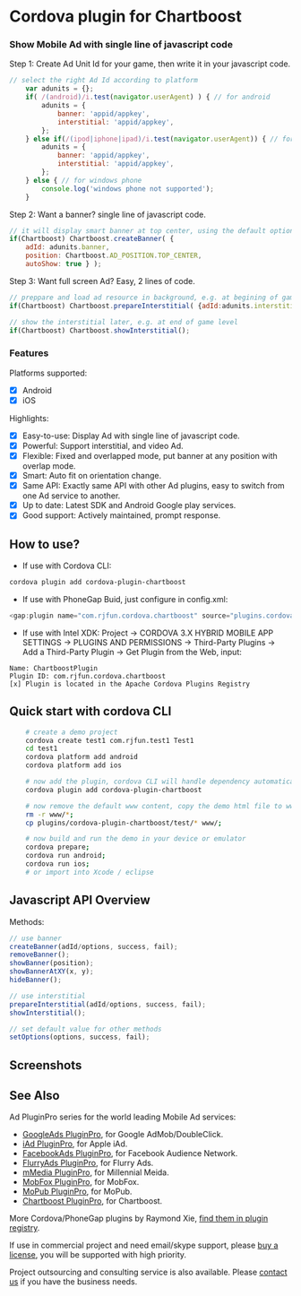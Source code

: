 # Cordova plugin for Chartboost #

### Show Mobile Ad with single line of javascript code ###

Step 1: Create Ad Unit Id for your game, then write it in your javascript code.

```javascript
// select the right Ad Id according to platform
    var adunits = {};
    if( /(android)/i.test(navigator.userAgent) ) { // for android
		adunits = {
			banner: 'appid/appkey', 
			interstitial: 'appid/appkey', 
        };
    } else if(/(ipod|iphone|ipad)/i.test(navigator.userAgent)) { // for ios
		adunits = {
			banner: 'appid/appkey', 
			interstitial: 'appid/appkey',
		};
    } else { // for windows phone
		console.log('windows phone not supported');
    }
```

Step 2: Want a banner? single line of javascript code.

```javascript
// it will display smart banner at top center, using the default options
if(Chartboost) Chartboost.createBanner( {
	adId: adunits.banner, 
	position: Chartboost.AD_POSITION.TOP_CENTER, 
	autoShow: true } );
```

Step 3: Want full screen Ad? Easy, 2 lines of code. 

```javascript
// preppare and load ad resource in background, e.g. at begining of game level
if(Chartboost) Chartboost.prepareInterstitial( {adId:adunits.interstitial, autoShow:false} );

// show the interstitial later, e.g. at end of game level
if(Chartboost) Chartboost.showInterstitial();
```

### Features ###

Platforms supported:
- [x] Android
- [x] iOS

Highlights:
- [x] Easy-to-use: Display Ad with single line of javascript code.
- [x] Powerful: Support interstitial, and video Ad.
- [x] Flexible: Fixed and overlapped mode, put banner at any position with overlap mode.
- [x] Smart: Auto fit on orientation change.
- [x] Same API: Exactly same API with other Ad plugins, easy to switch from one Ad service to another.
- [x] Up to date: Latest SDK and Android Google play services.
- [x] Good support: Actively maintained, prompt response.

## How to use? ##

* If use with Cordova CLI:
```bash
cordova plugin add cordova-plugin-chartboost
```

* If use with PhoneGap Buid, just configure in config.xml:
```javascript
<gap:plugin name="com.rjfun.cordova.chartboost" source="plugins.cordova.io"/>
```

* If use with Intel XDK:
Project -> CORDOVA 3.X HYBRID MOBILE APP SETTINGS -> PLUGINS AND PERMISSIONS -> Third-Party Plugins ->
Add a Third-Party Plugin -> Get Plugin from the Web, input:
```
Name: ChartboostPlugin
Plugin ID: com.rjfun.cordova.chartboost
[x] Plugin is located in the Apache Cordova Plugins Registry
```

## Quick start with cordova CLI ##
```bash
	# create a demo project
    cordova create test1 com.rjfun.test1 Test1
    cd test1
    cordova platform add android
    cordova platform add ios

    # now add the plugin, cordova CLI will handle dependency automatically
    cordova plugin add cordova-plugin-chartboost

    # now remove the default www content, copy the demo html file to www
    rm -r www/*;
    cp plugins/cordova-plugin-chartboost/test/* www/;

	# now build and run the demo in your device or emulator
    cordova prepare; 
    cordova run android; 
    cordova run ios;
    # or import into Xcode / eclipse
```

## Javascript API Overview ##

Methods:
```javascript
// use banner
createBanner(adId/options, success, fail);
removeBanner();
showBanner(position);
showBannerAtXY(x, y);
hideBanner();

// use interstitial
prepareInterstitial(adId/options, success, fail);
showInterstitial();

// set default value for other methods
setOptions(options, success, fail);
```

## Screenshots ##


## See Also ##

Ad PluginPro series for the world leading Mobile Ad services:

* [GoogleAds PluginPro](https://github.com/floatinghotpot/cordova-admob-pro), for Google AdMob/DoubleClick.
* [iAd PluginPro](https://github.com/floatinghotpot/cordova-iad-pro), for Apple iAd. 
* [FacebookAds PluginPro](https://github.com/floatinghotpot/cordova-plugin-facebookads), for Facebook Audience Network.
* [FlurryAds PluginPro](https://github.com/floatinghotpot/cordova-plugin-flurry), for Flurry Ads.
* [mMedia PluginPro](https://github.com/floatinghotpot/cordova-plugin-mmedia), for Millennial Meida.
* [MobFox PluginPro](https://github.com/floatinghotpot/cordova-mobfox-pro), for MobFox.
* [MoPub PluginPro](https://github.com/floatinghotpot/cordova-plugin-mopub), for MoPub.
* [Chartboost PluginPro](https://github.com/floatinghotpot/cordova-plugin-chartboost), for Chartboost.

More Cordova/PhoneGap plugins by Raymond Xie, [find them in plugin registry](http://plugins.cordova.io/#/search?search=rjfun).

If use in commercial project and need email/skype support, please [buy a license](http://rjfun.github.io/), you will be supported with high priority.

Project outsourcing and consulting service is also available. Please [contact us](mailto:rjfun.mobile@gmail.com) if you have the business needs.

